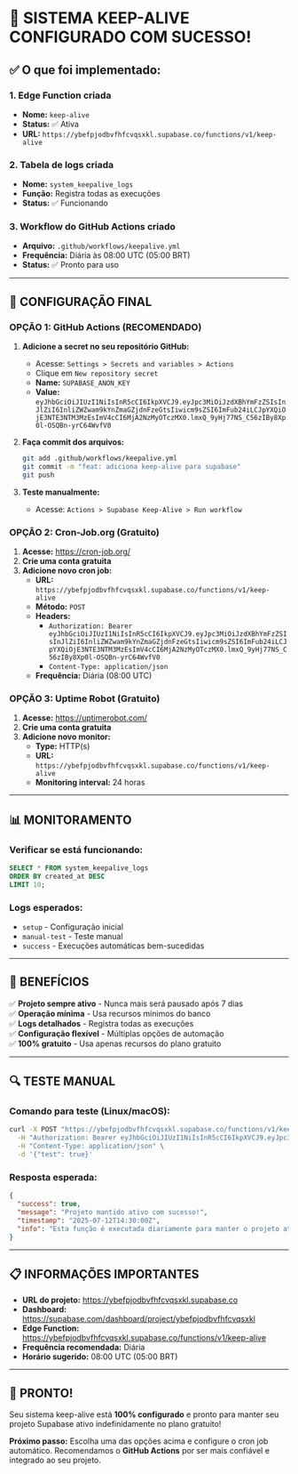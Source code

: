 # 🚀 SISTEMA KEEP-ALIVE CONFIGURADO COM SUCESSO!

## ✅ O que foi implementado:

### 1. **Edge Function criada**

- **Nome:** `keep-alive`
- **Status:** ✅ Ativa
- **URL:** `https://ybefpjodbvfhfcvqsxkl.supabase.co/functions/v1/keep-alive`

### 2. **Tabela de logs criada**

- **Nome:** `system_keepalive_logs`
- **Função:** Registra todas as execuções
- **Status:** ✅ Funcionando

### 3. **Workflow do GitHub Actions criado**

- **Arquivo:** `.github/workflows/keepalive.yml`
- **Frequência:** Diária às 08:00 UTC (05:00 BRT)
- **Status:** ✅ Pronto para uso

---

## 🔧 CONFIGURAÇÃO FINAL

### **OPÇÃO 1: GitHub Actions (RECOMENDADO)**

1. **Adicione a secret no seu repositório GitHub:**
   - Acesse: `Settings > Secrets and variables > Actions`
   - Clique em `New repository secret`
   - **Name:** `SUPABASE_ANON_KEY`
   - **Value:** `eyJhbGciOiJIUzI1NiIsInR5cCI6IkpXVCJ9.eyJpc3MiOiJzdXBhYmFzZSIsInJlZiI6InliZWZwam9kYnZmaGZjdnFzeGtsIiwicm9sZSI6ImFub24iLCJpYXQiOjE3NTE3NTM3MzEsImV4cCI6MjA2NzMyOTczMX0.lmxQ_9yHj77NS_C56zIBy8Xp0l-OSQBn-yrC64WvfV0`

2. **Faça commit dos arquivos:**

   ```bash
   git add .github/workflows/keepalive.yml
   git commit -m "feat: adiciona keep-alive para supabase"
   git push
   ```

3. **Teste manualmente:**
   - Acesse: `Actions > Supabase Keep-Alive > Run workflow`

### **OPÇÃO 2: Cron-Job.org (Gratuito)**

1. **Acesse:** https://cron-job.org/
2. **Crie uma conta gratuita**
3. **Adicione novo cron job:**
   - **URL:** `https://ybefpjodbvfhfcvqsxkl.supabase.co/functions/v1/keep-alive`
   - **Método:** `POST`
   - **Headers:**
     - `Authorization: Bearer eyJhbGciOiJIUzI1NiIsInR5cCI6IkpXVCJ9.eyJpc3MiOiJzdXBhYmFzZSIsInJlZiI6InliZWZwam9kYnZmaGZjdnFzeGtsIiwicm9sZSI6ImFub24iLCJpYXQiOjE3NTE3NTM3MzEsImV4cCI6MjA2NzMyOTczMX0.lmxQ_9yHj77NS_C56zIBy8Xp0l-OSQBn-yrC64WvfV0`
     - `Content-Type: application/json`
   - **Frequência:** Diária (08:00 UTC)

### **OPÇÃO 3: Uptime Robot (Gratuito)**

1. **Acesse:** https://uptimerobot.com/
2. **Crie uma conta gratuita**
3. **Adicione novo monitor:**
   - **Type:** HTTP(s)
   - **URL:** `https://ybefpjodbvfhfcvqsxkl.supabase.co/functions/v1/keep-alive`
   - **Monitoring interval:** 24 horas

---

## 📊 MONITORAMENTO

### **Verificar se está funcionando:**

```sql
SELECT * FROM system_keepalive_logs
ORDER BY created_at DESC
LIMIT 10;
```

### **Logs esperados:**

- `setup` - Configuração inicial
- `manual-test` - Teste manual
- `success` - Execuções automáticas bem-sucedidas

---

## 🎯 BENEFÍCIOS

✅ **Projeto sempre ativo** - Nunca mais será pausado após 7 dias  
✅ **Operação mínima** - Usa recursos mínimos do banco  
✅ **Logs detalhados** - Registra todas as execuções  
✅ **Configuração flexível** - Múltiplas opções de automação  
✅ **100% gratuito** - Usa apenas recursos do plano gratuito

---

## 🔍 TESTE MANUAL

### **Comando para teste (Linux/macOS):**

```bash
curl -X POST "https://ybefpjodbvfhfcvqsxkl.supabase.co/functions/v1/keep-alive" \
  -H "Authorization: Bearer eyJhbGciOiJIUzI1NiIsInR5cCI6IkpXVCJ9.eyJpc3MiOiJzdXBhYmFzZSIsInJlZiI6InliZWZwam9kYnZmaGZjdnFzeGtsIiwicm9sZSI6ImFub24iLCJpYXQiOjE3NTE3NTM3MzEsImV4cCI6MjA2NzMyOTczMX0.lmxQ_9yHj77NS_C56zIBy8Xp0l-OSQBn-yrC64WvfV0" \
  -H "Content-Type: application/json" \
  -d '{"test": true}'
```

### **Resposta esperada:**

```json
{
  "success": true,
  "message": "Projeto mantido ativo com sucesso!",
  "timestamp": "2025-07-12T14:30:00Z",
  "info": "Esta função é executada diariamente para manter o projeto ativo no plano gratuito"
}
```

---

## 📋 INFORMAÇÕES IMPORTANTES

- **URL do projeto:** https://ybefpjodbvfhfcvqsxkl.supabase.co
- **Dashboard:** https://supabase.com/dashboard/project/ybefpjodbvfhfcvqsxkl
- **Edge Function:** https://ybefpjodbvfhfcvqsxkl.supabase.co/functions/v1/keep-alive
- **Frequência recomendada:** Diária
- **Horário sugerido:** 08:00 UTC (05:00 BRT)

---

## 🎉 PRONTO!

Seu sistema keep-alive está **100% configurado** e pronto para manter seu projeto Supabase ativo indefinidamente no plano gratuito!

**Próximo passo:** Escolha uma das opções acima e configure o cron job automático. Recomendamos o **GitHub Actions** por ser mais confiável e integrado ao seu projeto.
